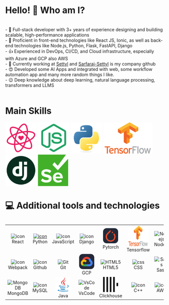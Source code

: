 <!--suppress HtmlDeprecatedAttribute -->
# Hello! 👋 Who am I? #
<div>
<br/>
- 🔭 Full-stack developer with 3+ years of experience designing and building scalable, high-performance applications<br/>
- 🌱 Proficient in front-end technologies like React JS, Ionic, as well as back-end technologies like Node.js, Python, Flask, FastAPI, Django<br/>
- 👍 Experienced in DevOps, CI/CD, and Cloud infrastructure, especially with Azure and GCP also AWS<br/>
- 🏢 Currently working at <a href="https://github.com/settyl">Settyl</a> and <a href="https://github.com/sarfaraj-settyl">Sarfaraj-Settyl</a> is my company github<br/>
- 😍 Developed some AI Apps and integrated with web, some workflow automation app and many more random things I like.<br/>
- 😉 Deep knowledge about deep learning, natural language processing, transformers and LLMS</br>

</div>
<br/>

# Main Skills #



<a href="https://legacy.reactjs.org/docs/getting-started.html"><img src="./assets/react.svg" alt="react" height="100" title="React documentation"></a>
<a href="https://nodejs.org/en/docs/guides"><img src="./assets/node.svg" alt="node" height="100" title="Node documentation"></a>
<a href="https://docs.python.org/3/library/index.html"><img src="./assets/python-original.svg" alt="python" height="100" title="Python documentation"></a>
<a href="https://www.tensorflow.org/api_docs"><img src="./assets/tensorflow.png" alt="react" height="100" title="React documentation"></a>
<a href="https://docs.djangoproject.com/en/5.1/"><img src="./assets/django.png" alt="react" height="100" title="React documentation"></a>
<a href="https://www.selenium.dev/documentation/"><img src="./assets/selenium.png" alt="react" height="100" title="React documentation"></a>




# 💻 Additional tools and technologies
<div style="display: flex; align-items: flex-start; align: center">
<table align="center">
  <tr>
    <td align="center" width="96">
        <img src="https://techstack-generator.vercel.app/react-icon.svg" alt="icon" width="65" height="65" />
      <br>React
    </td>
    <td align="center" width="96">
      <a href="#macropower-tech">
        <img src="https://techstack-generator.vercel.app/python-icon.svg" alt="icon" width="65" height="65" />
      </a>
      <br>Python
    </td>
    <td align="center" width="96">
        <img src="https://techstack-generator.vercel.app/js-icon.svg" alt="icon" width="65" height="65" />
      <br>JavaScript
    </td>
      <td align="center" width="96">
        <img src="https://techstack-generator.vercel.app/django-icon.svg" alt="icon" width="65" height="65" />
      <br>Django
      </td>
       <td align="center" width="96">
        <img src="https://raw.githubusercontent.com/tandpfun/skill-icons/refs/heads/main/icons/PyTorch-Dark.svg" width="48" height="48" alt="Pytorch" />
      <br>Pytorch
    </td>
      <td align="center" width="96">
        <img src="./assets/tensorflow.png" alt="icon" width="65" height="65" />
      <br>Tensorflow
    </td>
    <td align="center" width="96">
        <img src="https://skillicons.dev/icons?i=nodejs" width="48" height="48" alt="Nodejs" />
      <br>Nodejs
      </td>
    <td align="center" width="96">
        <img src="https://techstack-generator.vercel.app/ts-icon.svg" alt="icon" width="65" height="65" />
      <br>TypeScript
    </td>
    <td align="center" width="96">
        <img src="https://raw.githubusercontent.com/tandpfun/skill-icons/refs/heads/main/icons/Azure-Light.svg" alt="icon" width="65" height="65" />
      <br>Azure
    </td>
  </tr>
  <tr>
   <td align="center" width="96">
        <img src="https://techstack-generator.vercel.app/webpack-icon.svg" alt="icon" width="65" height="65" />
      <br>Webpack
    </td>
    <td align="center" width="96">
        <img src="https://techstack-generator.vercel.app/github-icon.svg" alt="icon" width="65" height="65" />
      <br>Github
    </td>
    <td align="center" width="96"> 
        <img src="https://user-images.githubusercontent.com/25181517/192108372-f71d70ac-7ae6-4c0d-8395-51d8870c2ef0.png" width="48" height="48" alt="Git" />
      <br>Git
    </td>
    <td align="center"  width="96">
        <img src="https://raw.githubusercontent.com/tandpfun/skill-icons/refs/heads/main/icons/GCP-Dark.svg" width="48" height="48" alt="GSP" />
      <br>GCP
    </td>
    <td align="center"  width="96">
        <img src="https://skillicons.dev/icons?i=html" width="48" height="48" alt="HTML5" />
      <br>HTML5
    </td>
    <td align="center" width="96">
        <img src="https://skillicons.dev/icons?i=css" width="48" height="48" alt="css" />
      <br>CSS
    </td>
   <td align="center" width="96">
        <img src="https://skillicons.dev/icons?i=sass" width="48" height="48" alt="Sass" />
      <br>Sass
    </td>
    <td align="center" width="96">
        <img src="./assets/langchain.svg" width="48" height="48" alt="MySQL" />
      <br>Langchain
    </td>
     <td align="center" width="96">
        <img src="https://skillicons.dev/icons?i=postgres" width="48" height="48" alt="PostgreSQL" />
      <br>PostgreSQL
    </td>
  </tr>
 <tr>
      <td align="center" width="96">
        <img src="https://skillicons.dev/icons?i=mongodb" width="48" height="48" alt="MongoDB" />
      <br>MongoDB
    </td>
    <td align="center" width="96">
        <img src="https://techstack-generator.vercel.app/mysql-icon.svg" alt="icon" width="65" height="65" />
      <br>MySQL
    </td>
      </td>
    <td align="center" width="96">
        <img src="./assets/java-original.svg" width="48" height="48" alt="PHP" />
      <br>Java
    </td>
            <td align="center" width="96">
        <img src="https://skillicons.dev/icons?i=vscode" width="48" height="48" alt="VsCode" />
      <br>VsCode
    </td>
              <td align="center" width="96">
        <img src="./assets/clickhouse.png" width="48" height="48" alt="WordPress" />
      <br>Clickhouse
    </td>
   <td align="center" width="96">
        <img src="https://techstack-generator.vercel.app/cpp-icon.svg" alt="icon" width="65" height="65" />
      <br>C++
    </td>
     <td align="center" width="96">
        <img src="https://techstack-generator.vercel.app/aws-icon.svg" alt="icon" width="65" height="65" />
      <br>AWS
    </td>
             
  
 </tr>
</table>
<br><br>


</div>
